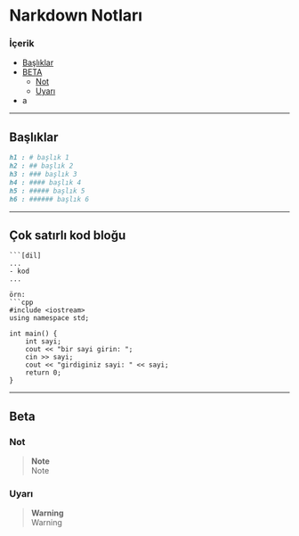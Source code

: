 # Narkdown Notları

### İçerik
- [Başlıklar](#başlıklar)
- [BETA](#beta)
	- [Not](#not)
	- [Uyarı](#uyarı)
- a

---

## Başlıklar
```md
h1 : # başlık 1
h2 : ## başlık 2
h3 : ### başlık 3
h4 : #### başlık 4
h5 : ##### başlık 5
h6 : ###### başlık 6
```

---

## Çok satırlı kod bloğu
```
```[dil]
...
- kod
...
```	
```
örn:
```cpp
#include <iostream>
using namespace std;

int main() {
	int sayi;
	cout << "bir sayi girin: ";
	cin >> sayi;
	cout << "girdiginiz sayi: " << sayi;
	return 0;
}
```

---

## Beta
### Not
> **Note** <br>
> Note

### Uyarı
> **Warning** <br>
> Warning
